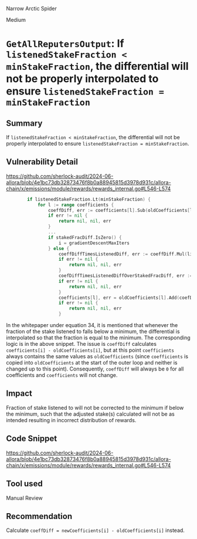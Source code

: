 Narrow Arctic Spider

Medium

# `GetAllReputersOutput`: If `listenedStakeFraction < minStakeFraction`, the differential will not be properly interpolated to ensure `listenedStakeFraction = minStakeFraction`

## Summary
If `listenedStakeFraction < minStakeFraction`, the differential will not be properly interpolated to ensure `listenedStakeFraction = minStakeFraction`.

## Vulnerability Detail
https://github.com/sherlock-audit/2024-06-allora/blob/4e1bc73db32873476f8b0a88945815d3978d931c/allora-chain/x/emissions/module/rewards/rewards_internal.go#L546-L574
```go
		if listenedStakeFraction.Lt(minStakeFraction) {
			for l := range coefficients {
				coeffDiff, err := coefficients[l].Sub(oldCoefficients[l])
				if err != nil {
					return nil, nil, err
				}
				...
				if stakedFracDiff.IsZero() {
					i = gradientDescentMaxIters
				} else {
					coeffDiffTimesListenedDiff, err := coeffDiff.Mul(listenedDiff)
					if err != nil {
						return nil, nil, err
					}
					coefDiffTimesListenedDiffOverStakedFracDiff, err := coeffDiffTimesListenedDiff.Quo(stakedFracDiff)
					if err != nil {
						return nil, nil, err
					}
					coefficients[l], err = oldCoefficients[l].Add(coefDiffTimesListenedDiffOverStakedFracDiff)
					if err != nil {
						return nil, nil, err
					}
```
In the whitepaper under equation 34, it is mentioned that whenever the fraction of the stake listened to falls below a minimum, the differential is interpolated so that the fraction is equal to the minimum. The corresponding logic is in the above snippet. The issue is `coeffDiff` calculates `coefficients[i] - oldCoefficients[i]`, but at this point `coefficients` always contains the same values as `oldCoefficients` (since `coefficients` is copied into `oldCoefficients` at the start of the outer loop and neither is changed up to this point). Consequently, `coeffDiff` will always be `0` for all coefficients and `coefficients` will not change.

## Impact
Fraction of stake listened to will not be corrected to the minimum if below the minimum, such that the adjusted stake(s) calculated will not be as intended resulting in incorrect distribution of rewards. 

## Code Snippet
https://github.com/sherlock-audit/2024-06-allora/blob/4e1bc73db32873476f8b0a88945815d3978d931c/allora-chain/x/emissions/module/rewards/rewards_internal.go#L546-L574

## Tool used

Manual Review

## Recommendation
Calculate `coeffDiff = newCoefficients[i] - oldCoefficients[i]` instead.
